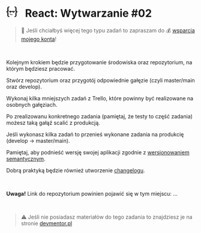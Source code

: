 # [![](../assets/img/logo-readme2.jpg)](https://devmentor.pl) &nbsp; React: Wytwarzanie #02

> :loudspeaker: Jeśli chciałbyś więcej tego typu zadań to zapraszam do :moneybag: [wsparcia mojego konta](https://github.com/sponsors/devmentor-pl)!

&nbsp;

Kolejnym krokiem będzie przygotowanie środowiska oraz repozytorium, na którym będziesz pracować.

Stwórz repozytorium oraz przygotój odpowiednie gałęzie (czyli master/main oraz develop).

Wykonaj kilka mniejszych zadań z Trello, które powinny być realizowane na osobnych gałęziach.

Po zrealizowanu konkretnego zadania (pamiętaj, że testy to część zadania) możesz taką gałąź scalić z produkcją.

Jeśli wykonasz kilka zadań to przenieś wykonane zadania na produkcię (develop -> master/main).

Pamiętaj, aby podnieść wersję swojej aplikacji zgodnie z [wersjonowaniem semantycznym](https://semver.org/lang/pl/).

Dobrą praktyką będzie również utworzenie [changelogu](https://keepachangelog.com/en/1.0.0/).

&nbsp;

**Uwaga!** Link do repozytorium powinien pojawić się w tym miejscu: ...

&nbsp;

> :warning: Jeśli nie posiadasz materiałów do tego zadania to znajdziesz je na stronie [devmentor.pl](https://devmentor.pl)